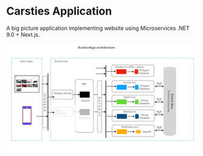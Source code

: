 # Carsties Application

A big picture application implementing website using Microservices .NET 9.0 + Next.js.

![Carsties Application architecture diagram](img/carsties_architecture.jpg)


